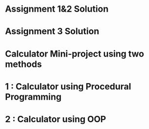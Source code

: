 # Assignment 1&2 Solution 
# Assignment 3 Solution 
# Calculator Mini-project using two methods 
# 1 : Calculator using Procedural Programming
# 2 : Calculator using OOP
